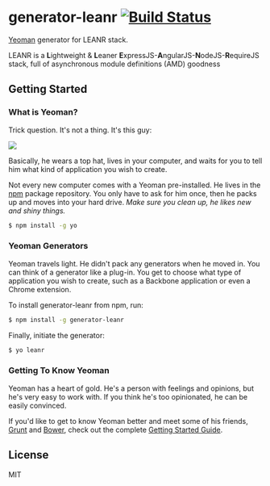 # generator-leanr [![Build Status](https://secure.travis-ci.org/sogko/generator-leanr.png?branch=master)](https://travis-ci.org/sogko/generator-leanr)

[Yeoman](http://yeoman.io) generator for LEANR stack.

LEANR is a **L**ightweight & **L**eaner **E**xpressJS-**A**ngularJS-**N**odeJS-**R**equireJS stack, full of asynchronous module definitions (AMD) goodness

## Getting Started

### What is Yeoman?

Trick question. It's not a thing. It's this guy:

![](http://i.imgur.com/JHaAlBJ.png)

Basically, he wears a top hat, lives in your computer, and waits for you to tell him what kind of application you wish to create.

Not every new computer comes with a Yeoman pre-installed. He lives in the [npm](https://npmjs.org) package repository. You only have to ask for him once, then he packs up and moves into your hard drive. *Make sure you clean up, he likes new and shiny things.*

```bash
$ npm install -g yo
```

### Yeoman Generators

Yeoman travels light. He didn't pack any generators when he moved in. You can think of a generator like a plug-in. You get to choose what type of application you wish to create, such as a Backbone application or even a Chrome extension.

To install generator-leanr from npm, run:

```bash
$ npm install -g generator-leanr
```

Finally, initiate the generator:

```bash
$ yo leanr
```

### Getting To Know Yeoman

Yeoman has a heart of gold. He's a person with feelings and opinions, but he's very easy to work with. If you think he's too opinionated, he can be easily convinced.

If you'd like to get to know Yeoman better and meet some of his friends, [Grunt](http://gruntjs.com) and [Bower](http://bower.io), check out the complete [Getting Started Guide](https://github.com/yeoman/yeoman/wiki/Getting-Started).


## License

MIT
